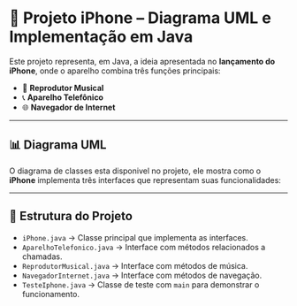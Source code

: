 # 📱 Projeto iPhone – Diagrama UML e Implementação em Java

Este projeto representa, em Java, a ideia apresentada no **lançamento do iPhone**, onde o aparelho combina três funções principais:

- 🎵 **Reprodutor Musical**  
- 📞 **Aparelho Telefônico**  
- 🌐 **Navegador de Internet**

---

## 📊 Diagrama UML

O diagrama de classes esta disponivel no projeto, ele mostra como o **iPhone** implementa três interfaces que representam suas funcionalidades:

---

## 📂 Estrutura do Projeto

- `iPhone.java` → Classe principal que implementa as interfaces.  
- `AparelhoTelefonico.java` → Interface com métodos relacionados a chamadas.  
- `ReprodutorMusical.java` → Interface com métodos de música.  
- `NavegadorInternet.java` → Interface com métodos de navegação.  
- `TesteIphone.java` → Classe de teste com `main` para demonstrar o funcionamento.  
